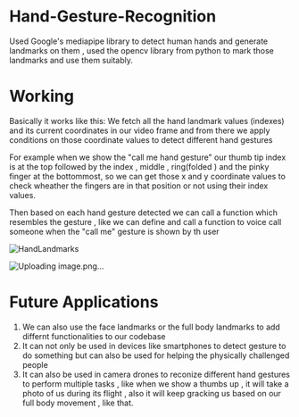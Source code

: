 # Hand-Gesture-Recognition

Used Google's mediapipe library to detect human hands and generate landmarks on them , used the opencv library from python to mark those landmarks and use them suitably.

# Working
Basically it works like this:
We fetch all the hand landmark values (indexes) and its current coordinates in our video frame and from there we apply conditions on those coordinate values to detect different hand gestures

For example when we show the "call me hand gesture"  our thumb tip index is at the top followed by the index , middle , ring(folded ) and the pinky finger at the bottommost, so we can get those x and y coordinate values to check wheather the fingers are in that position or not using their index values.

Then based on each hand gesture detected we can call a function which resembles the gesture , like we can define and call a function to voice call someone when the "call me" gesture is shown by th user

![HandLandmarks](https://github.com/Aakash-777/Hand-Gesture-Recognition/assets/108759537/2af50c10-1c3b-4947-b8c7-5680fc283ec0)

![Uploading image.png…]()


# Future Applications
1) We can also use the face landmarks or the full body landmarks to add differnt functionalities to our codebase
2) It can not only be used in devices like smartphones to detect gesture to do something but can also be used for helping the physically challenged people
3) It can also be used in camera drones to reconize different hand gestures to perform multiple tasks , like when we show a thumbs up , it will take a photo of us during its flight , also it will keep gracking us based on our full body movement , like that.
